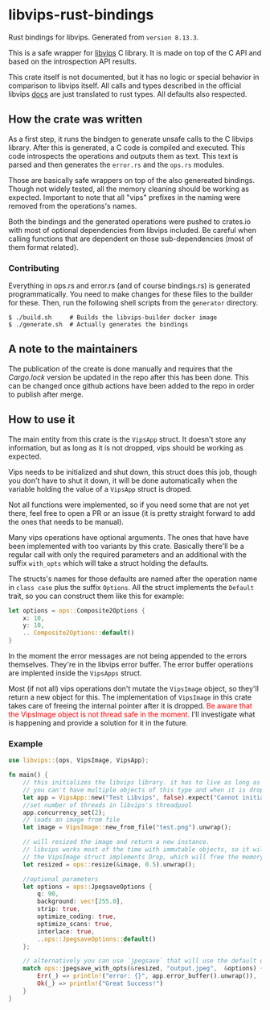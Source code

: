 # libvips-rust-bindings
Rust bindings for libvips. Generated from `version 8.13.3`.

This is a safe wrapper for [libvips](https://libvips.github.io/libvips/) C library. It is made on top of the C API and based on the introspection API results.

This crate itself is not documented, but it has no logic or special behavior in comparison to libvips itself. All calls and types described in the official libvips [docs](https://libvips.github.io/libvips/API/current/) are just translated to rust types. All defaults also respected.

## How the crate was written

As a first step, it runs the bindgen to generate unsafe calls to the C libvips library. After this is generated, a C code is compiled and executed. This code introspects the operations and outputs them as text. This text is parsed and then generates the `error.rs` and the `ops.rs` modules.

Those are basically safe wrappers on top of the also genereated bindings. Though not widely tested, all the memory cleaning should be working as expected. Important to note that all "vips" prefixes in the naming were removed from the operations's names.

Both the bindings and the generated operations were pushed to crates.io with most of optional dependencies from libvips included. Be careful when calling functions that are dependent on those sub-dependencies (most of them format related).

### Contributing

Everything in ops.rs and error.rs (and of course bindings.rs) is generated programmatically. You need to make changes for these files to the builder for these. Then, run the following shell scripts from the `generator` directory.

```
$ ./build.sh     # Builds the libvips-builder docker image
$ ./generate.sh  # Actually generates the bindings
```

## A note to the maintainers

The publication of the create is done manually and requires that the _Cargo.lock_ version be updated in the repo after this has been done. This can be changed once github actions have been added to the repo in order to publish after merge.

## How to use it

The main entity from this crate is the `VipsApp` struct. It doesn't store any information, but as long as it is not dropped, vips should be working as expected.

Vips needs to be initialized and shut down, this struct does this job, though you don't have to shut it down, it will be done automatically when the variable holding the value of a `VipsApp` struct is droped.

Not all functions were implemented, so if you need some that are not yet there, feel free to open a PR or an issue (it is pretty straight forward to add the ones that needs to be manual).

Many vips operations have optional arguments. The ones that have have been implemented with too variants by this crate. Basically there'll be a regular call with only the required parameters and an additional with the suffix `with_opts` which will take a struct holding the defaults. 

The structs's names for those defaults are named after the operation name in `class case` plus the suffix `Options`. All the struct implements the `Default` trait, so you can construct them like this for example: 

```rust
let options = ops::Composite2Options {
    x: 10,
    y: 10,
    .. Composite2Options::default()
}
```

In the moment the error messages are not being appended to the errors themselves. They're in the libvips error buffer. The error buffer operations are implented inside the `VipsApps` struct. 

Most (if not all) vips operations don't mutate the `VipsImage` object, so they'll return a new object for this. The implementation of `VipsImage` in this crate takes care of freeing the internal pointer after it is dropped. <span style="color:red">Be aware that the VipsImage object is not thread safe in the moment.</span> I'll investigate what is happening and provide a solution for it in the future. 

### Example

```rust
use libvips::{ops, VipsImage, VipsApp};

fn main() {
    // this initializes the libvips library. it has to live as long as the application lives (or as long as you want to use the library within your app)
    // you can't have multiple objects of this type and when it is dropped it will call the libvips functions to free all internal structures.
    let app = VipsApp::new("Test Libvips", false).expect("Cannot initialize libvips");
    //set number of threads in libvips's threadpool
    app.concurrency_set(2);
    // loads an image from file
    let image = VipsImage::new_from_file("test.png").unwrap();

    // will resized the image and return a new instance.
    // libvips works most of the time with immutable objects, so it will return a new object
    // the VipsImage struct implements Drop, which will free the memory
    let resized = ops::resize(&image, 0.5).unwrap();

    //optional parameters
    let options = ops::JpegsaveOptions {
        q: 90,
        background: vec![255.0],
        strip: true,
        optimize_coding: true,
        optimize_scans: true,
        interlace: true,
        ..ops::JpegsaveOptions::default()
    };

    // alternatively you can use `jpegsave` that will use the default options
    match ops::jpegsave_with_opts(&resized, "output.jpeg",  &options) {
        Err(_) => println!("error: {}", app.error_buffer().unwrap()),
        Ok(_) => println!("Great Success!")
    }
}
```
